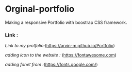 # Orginal-portfolio


Making a responsive Portfolio with boostrap CSS framework.


### Link :

*Link to my protfolio:*(https://arvin-m.github.io/Portfolio)




*adding icon to the website :*  (https://fontawesome.com)


*adding fonet from :*(https://fonts.google.com/)









